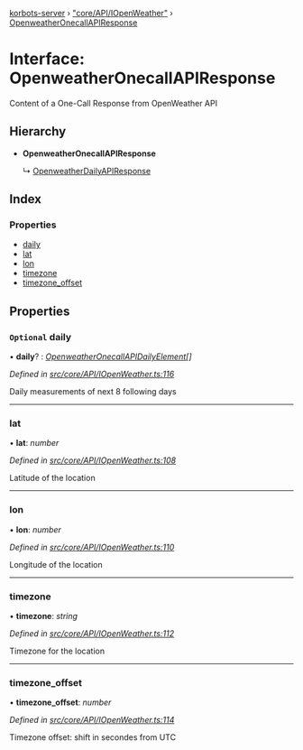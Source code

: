 [korbots-server](../README.md) › ["core/API/IOpenWeather"](../modules/_core_api_iopenweather_.md) › [OpenweatherOnecallAPIResponse](_core_api_iopenweather_.openweatheronecallapiresponse.md)

# Interface: OpenweatherOnecallAPIResponse

Content of a One-Call Response from OpenWeather API

## Hierarchy

* **OpenweatherOnecallAPIResponse**

  ↳ [OpenweatherDailyAPIResponse](_core_api_iopenweather_.openweatherdailyapiresponse.md)

## Index

### Properties

* [daily](_core_api_iopenweather_.openweatheronecallapiresponse.md#optional-daily)
* [lat](_core_api_iopenweather_.openweatheronecallapiresponse.md#lat)
* [lon](_core_api_iopenweather_.openweatheronecallapiresponse.md#lon)
* [timezone](_core_api_iopenweather_.openweatheronecallapiresponse.md#timezone)
* [timezone_offset](_core_api_iopenweather_.openweatheronecallapiresponse.md#timezone_offset)

## Properties

### `Optional` daily

• **daily**? : *[OpenweatherOnecallAPIDailyElement](_core_api_iopenweather_.openweatheronecallapidailyelement.md)[]*

*Defined in [src/core/API/IOpenWeather.ts:116](https://github.com/Xisabla/Korbots/blob/177cb32/server/src/core/API/IOpenWeather.ts#L116)*

Daily measurements of next 8 following days

___

###  lat

• **lat**: *number*

*Defined in [src/core/API/IOpenWeather.ts:108](https://github.com/Xisabla/Korbots/blob/177cb32/server/src/core/API/IOpenWeather.ts#L108)*

Latitude of the location

___

###  lon

• **lon**: *number*

*Defined in [src/core/API/IOpenWeather.ts:110](https://github.com/Xisabla/Korbots/blob/177cb32/server/src/core/API/IOpenWeather.ts#L110)*

Longitude of the location

___

###  timezone

• **timezone**: *string*

*Defined in [src/core/API/IOpenWeather.ts:112](https://github.com/Xisabla/Korbots/blob/177cb32/server/src/core/API/IOpenWeather.ts#L112)*

Timezone for the location

___

###  timezone_offset

• **timezone_offset**: *number*

*Defined in [src/core/API/IOpenWeather.ts:114](https://github.com/Xisabla/Korbots/blob/177cb32/server/src/core/API/IOpenWeather.ts#L114)*

Timezone offset: shift in secondes from UTC
